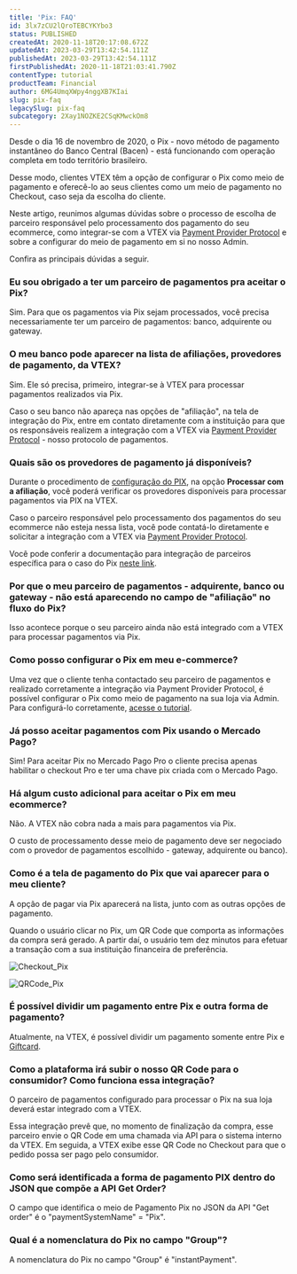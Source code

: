 ```yaml
---
title: 'Pix: FAQ'
id: 3lx7zCU2lQroTEBCYKYbo3
status: PUBLISHED
createdAt: 2020-11-18T20:17:08.672Z
updatedAt: 2023-03-29T13:42:54.111Z
publishedAt: 2023-03-29T13:42:54.111Z
firstPublishedAt: 2020-11-18T21:03:41.790Z
contentType: tutorial
productTeam: Financial
author: 6MG4UmqXWpy4nggXB7KIai
slug: pix-faq
legacySlug: pix-faq
subcategory: 2Xay1NOZKE2CSqKMwckOm8
---
```


Desde o dia 16 de novembro de 2020, o Pix - novo método de pagamento instantâneo do Banco Central (Bacen) - está funcionando com operação completa em todo território brasileiro.

Desse modo, clientes VTEX têm a opção de configurar o Pix como meio de pagamento e oferecê-lo ao seus clientes como um meio de pagamento no Checkout, caso seja da escolha do cliente.

Neste artigo, reunimos algumas dúvidas sobre o processo de escolha de parceiro responsável pelo processamento dos pagamento do seu ecommerce, como integrar-se com a VTEX via [Payment Provider Protocol](https://developers.vtex.com/docs/guides/payments-integration-payment-provider-protocol) e sobre a configurar do meio de pagamento em si no nosso Admin.

Confira as principais dúvidas a seguir.

### Eu sou obrigado a ter um parceiro de pagamentos pra aceitar o Pix?

Sim. Para que os pagamentos via Pix sejam processados, você precisa necessariamente ter um parceiro de pagamentos: banco, adquirente ou gateway. 

### O meu banco pode aparecer na lista de afiliações, provedores de pagamento, da VTEX? 

Sim. Ele só precisa, primeiro, integrar-se à VTEX para processar pagamentos realizados via Pix.

Caso o seu banco não apareça nas opções de "afiliação", na tela de integração do Pix, entre em contato diretamente com a instituição para que os responsáveis realizem a integração com a VTEX via [Payment Provider Protocol](https://developers.vtex.com/docs/guides/payments-integration-payment-provider-protocol) - nosso protocolo de pagamentos.

### Quais são os provedores de pagamento já disponíveis?

Durante o procedimento de [configuração do PIX](https://help.vtex.com/pt/tutorial/setting-up-pix-as-a-payment-method--5sbNavMSJY4jyLmLKRHiOf#), na opção __Processar com a afiliação__, você poderá verificar os provedores disponíveis para processar pagamentos via PIX na VTEX.

Caso o parceiro responsável pelo processamento dos pagamentos do seu ecommerce não esteja nessa lista, você pode contatá-lo diretamente e solicitar a integração com a VTEX via [Payment Provider Protocol](https://developers.vtex.com/docs/guides/payments-integration-payment-provider-protocol).

Você pode conferir a documentação para integração de parceiros específica para o caso do Pix [neste link](https://developers.vtex.com/docs/guides/payments-integration-pix-instant-payments-in-brazil).

### Por que o meu parceiro de pagamentos - adquirente, banco ou gateway - não está aparecendo no campo de "afiliação" no fluxo do Pix?

Isso acontece porque o seu parceiro ainda não está integrado com a VTEX para processar pagamentos via Pix.

### Como posso configurar o Pix em meu e-commerce?
Uma vez que o cliente tenha contactado seu parceiro de pagamentos e realizado corretamente a integração via Payment Provider Protocol, é possível configurar o Pix como meio de pagamento na sua loja via Admin. Para configurá-lo corretamente, [acesse o tutorial](https://help.vtex.com/pt/tutorial/configurar-pix-como-meio-de-pagamento).

### Já posso aceitar pagamentos com Pix usando o Mercado Pago?

Sim! Para aceitar Pix no Mercado Pago Pro o cliente precisa apenas habilitar o checkout Pro e ter uma chave pix criada com o Mercado Pago.

### Há algum custo adicional para aceitar o Pix em meu ecommerce?

Não. A VTEX não cobra nada a mais para pagamentos via Pix.

O custo de processamento desse meio de pagamento deve ser negociado com o provedor de pagamentos escolhido - gateway, adquirente ou banco).

### Como é a tela de pagamento do Pix que vai aparecer para o meu cliente?

A opção de pagar via Pix aparecerá na lista, junto com as outras opções de pagamento. 

Quando o usuário clicar no Pix, um QR Code que comporta as informações da compra será gerado. A partir daí, o usuário tem dez minutos para efetuar a transação com a sua instituição financeira de preferência.

![Checkout_Pix](//images.ctfassets.net/alneenqid6w5/8wd0gOpf8bsODhLIgZWSS/c57d465dca70e9362f3a3f9a485ae9ac/Checkout_Pix.png)

![QRCode_Pix](//images.ctfassets.net/alneenqid6w5/5aHNT7dd5nIXellY6L7Y74/97796620983d212cc6f063860df6734f/QRCode_Pix.png)

### É possível dividir um pagamento entre Pix e outra forma de pagamento?

Atualmente, na VTEX, é possível dividir um pagamento somente entre Pix e [Giftcard](https://help.vtex.com/pt/tutorial/gift-card--tutorials_995).

### Como a plataforma irá subir o nosso QR Code para o consumidor? Como funciona essa integração?

O parceiro de pagamentos configurado para processar o Pix na sua loja deverá estar integrado com a VTEX. 

Essa integração prevê que, no momento de finalização da compra, esse parceiro envie o QR Code em uma chamada via API para o sistema interno da VTEX. Em seguida, a VTEX exibe esse QR Code no Checkout para que o pedido possa ser pago pelo consumidor.

### Como será identificada a forma de pagamento PIX dentro do JSON que compõe a API Get Order?

O campo que identifica o meio de Pagamento Pix no JSON da API "Get order" é o "paymentSystemName" = "Pix".

### Qual é a nomenclatura do Pix no campo "Group"?

A nomenclatura do Pix no campo "Group" é "instantPayment".
